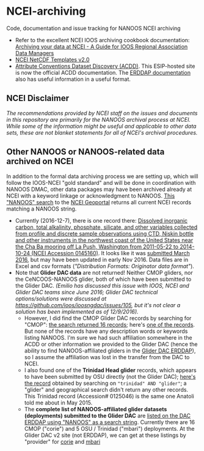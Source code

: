 # NCEI-archiving
Code, documentation and issue tracking for NANOOS NCEI archiving

- Refer to the excellent NCEI IOOS archiving cookbook documentation: [Archiving your data at NCEI - A Guide for IOOS Regional Association Data Managers](https://sites.google.com/a/noaa.gov/ncei-ioos-archive/cookbook/data-integrity)
- [NCEI NetCDF Templates v2.0](https://www.nodc.noaa.gov/data/formats/netcdf/v2.0/)
- [Attribute Conventions Dataset Discovery (ACDD)](http://wiki.esipfed.org/index.php/Attribute_Convention_for_Data_Discovery). This ESIP-hosted site is now the official ACDD documentation. The [ERDDAP documentation](http://coastwatch.pfeg.noaa.gov/erddap/download/setupDatasetsXml.html#globalAttributes) also has useful information in a useful format.

## NCEI Disclaimer

*The recommendations provided by NCEI staff on the issues and documents in this repository are primarily for the NANOOS archival process at NCEI. While some of the information might be useful and applicable to other data sets, these are not blanket statements for all of NCEI's archival procedures.*

## Other NANOOS or NANOOS-related data archived on NCEI

In addition to the formal data archiving process we are setting up, which will follow the IOOS-NCEI "gold standard" and will be done in coordination with NANOOS DMAC, other data packages may have been archived already at NCEI with a keyword linkage or acknowledgment to NANOOS. [This "NANOOS" search](http://data.nodc.noaa.gov/geoportal/rest/find/document?searchText=%22NANOOS%22&start=1&max=250&contentOption=intersecting&f=searchPage) to the [NCEI Geoportal](http://data.nodc.noaa.gov/geoportal/) returns all current NCEI records matching a NANOOS string.
- Currently (2016-12-7), there is one record there: [Dissolved inorganic carbon, total alkalinity, phosphate, silicate, and other variables collected from profile and discrete sample observations using CTD, Niskin bottle and other instruments in the northwest coast of the United States near the Cha Ba mooring off La Push, Washington from 2011-05-22 to 2014-10-24 (NCEI Accession 0145160)](http://data.nodc.noaa.gov/cgi-bin/iso?id=gov.noaa.nodc:0145160). It looks like it was [submitted March 2016](ftp://ftp.nodc.noaa.gov/nodc/archive/arc0099/0145160/1.1/about/0-email.txt), but may have been updated in early Nov 2016. Data files are in Excel and csv formats (*"Distribution Formats: Originator data format"*).
- Note that **Glider DAC data** are not returned! Neither CMOP gliders, nor the CeNCOOS-NANOOS glider, both of which have been submitted to the Glider DAC. *(Emilio has discussed this issue with IOOS, NCEI and Glider DAC teams since June 2016; Glider DAC technical options/solutions were discussed at https://github.com/ioos/ioosngdac/issues/105, but it's not clear a solution has been implemented as of 12/9/2016).*
  - However, I did find the CMOP Glider DAC records by searching for "CMOP": [the search returned 16 records](http://data.nodc.noaa.gov/geoportal/rest/find/document?searchText=%22CMOP%22&start=1&max=250&contentOption=intersecting&f=searchPage); here's [one of the records](http://data.nodc.noaa.gov/cgi-bin/iso?id=gov.noaa.nodc:0145907). But none of the records have any description words or keywords listing NANOOS. I'm sure we had such affiliation somewhere in the ACDD or other information we provided to the Glider DAC (hence the ability to find NANOOS-affiliated gliders in the [Glider DAC ERDDAP](https://data.ioos.us/gliders/erddap/search/index.html?searchFor=NANOOS)), so I assume the affiliation was lost in the transfer from the DAC to NCEI. 
  - I also found one of the **Trinidad Head glider** records, which appears to have been submitted by OSU directly (not the Glider DAC); [here's the record](http://data.nodc.noaa.gov/cgi-bin/iso?id=gov.noaa.nodc:0125046) obtained by searching on `"trinidad" AND "glider"`; a "glider" and geographical search didn't return any other records. This Trinidad record (Accession# 0125046) is the same one Anatoli told me about in May 2015.
  - The **complete list of NANOOS-affiliated glider datasets (deployments) submitted to the Glider DAC** are [listed on the DAC ERDDAP using "NANOOS" as a search string](https://data.ioos.us/gliders/erddap/search/index.html?searchFor=NANOOS). Currently there are 16 CMOP ("corie") and 5 OSU / Trinidad ("mbari") deployments. At the Glider DAC v2 site (not ERDDAP), we can get at these listings by "provider" for [corie](https://data.ioos.us/gliders/providers/users/corie/deployments) and [mbari](https://data.ioos.us/gliders/providers/users/mbari/deployments)
